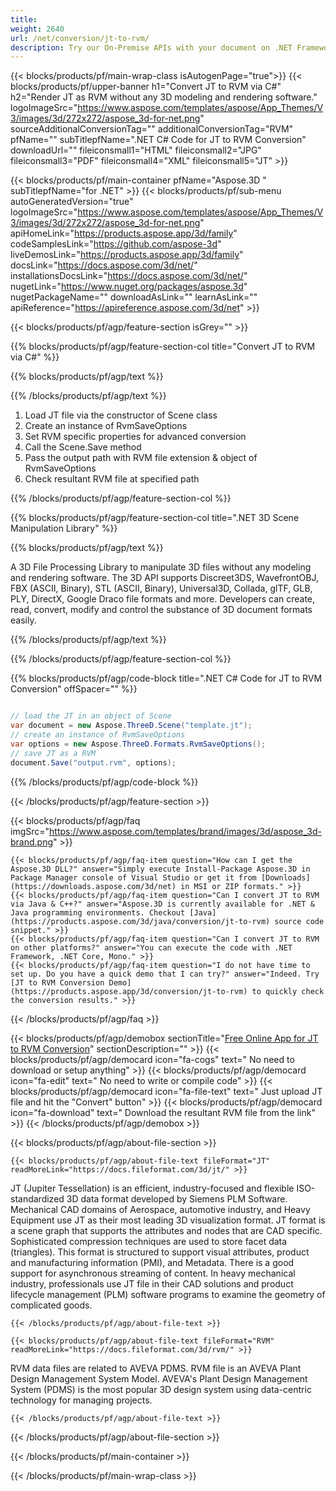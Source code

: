 ```yaml
---
title:  
weight: 2640
url: /net/conversion/jt-to-rvm/ 
description: Try our On-Premise APIs with your document on .NET Framework, .NET Core, Mono.
---
```


{{< blocks/products/pf/main-wrap-class isAutogenPage="true">}}
{{< blocks/products/pf/upper-banner h1="Convert JT to RVM via C#" h2="Render JT as RVM without any 3D modeling and rendering software." logoImageSrc="https://www.aspose.com/templates/aspose/App_Themes/V3/images/3d/272x272/aspose_3d-for-net.png" sourceAdditionalConversionTag="" additionalConversionTag="RVM" pfName="" subTitlepfName=".NET C# Code for JT to RVM Conversion" downloadUrl="" fileiconsmall1="HTML" fileiconsmall2="JPG" fileiconsmall3="PDF" fileiconsmall4="XML" fileiconsmall5="JT" >}}

{{< blocks/products/pf/main-container pfName="Aspose.3D " subTitlepfName="for .NET" >}}
{{< blocks/products/pf/sub-menu autoGeneratedVersion="true" logoImageSrc="https://www.aspose.com/templates/aspose/App_Themes/V3/images/3d/272x272/aspose_3d-for-net.png" apiHomeLink="https://products.aspose.app/3d/family" codeSamplesLink="https://github.com/aspose-3d" liveDemosLink="https://products.aspose.app/3d/family" docsLink="https://docs.aspose.com/3d/net/" installationsDocsLink="https://docs.aspose.com/3d/net/" nugetLink="https://www.nuget.org/packages/aspose.3d" nugetPackageName="" downloadAsLink="" learnAsLink="" apiReference="https://apireference.aspose.com/3d/net" >}}

{{< blocks/products/pf/agp/feature-section isGrey="" >}}

{{% blocks/products/pf/agp/feature-section-col title="Convert JT to RVM via C#" %}}

{{% blocks/products/pf/agp/text %}}

{{% /blocks/products/pf/agp/text %}}

1.  Load JT file via the constructor of Scene class
1.  Create an instance of RvmSaveOptions
1.  Set RVM specific properties for advanced conversion
1.  Call the Scene.Save method
1.  Pass the output path with RVM file extension & object of RvmSaveOptions
1.  Check resultant RVM file at specified path

{{% /blocks/products/pf/agp/feature-section-col %}}

{{% blocks/products/pf/agp/feature-section-col title=".NET 3D Scene Manipulation Library" %}}

{{% blocks/products/pf/agp/text %}}

 A 3D File Processing Library to manipulate 3D files without any modeling and rendering software. The 3D API supports Discreet3DS, WavefrontOBJ, FBX (ASCII, Binary), STL (ASCII, Binary), Universal3D, Collada, glTF, GLB, PLY, DirectX, Google Draco file formats and more. Developers can create, read, convert, modify and control the substance of 3D document formats easily.

{{% /blocks/products/pf/agp/text %}}

{{% /blocks/products/pf/agp/feature-section-col %}}

{{% blocks/products/pf/agp/code-block title=".NET C# Code for JT to RVM Conversion" offSpacer="" %}}

```cs

// load the JT in an object of Scene 
var document = new Aspose.ThreeD.Scene("template.jt");
// create an instance of RvmSaveOptions 
var options = new Aspose.ThreeD.Formats.RvmSaveOptions();
// save JT as a RVM 
document.Save("output.rvm", options);

```

{{% /blocks/products/pf/agp/code-block %}}

{{< /blocks/products/pf/agp/feature-section >}}

{{< blocks/products/pf/agp/faq imgSrc="https://www.aspose.com/templates/brand/images/3d/aspose_3d-brand.png" >}}

    {{< blocks/products/pf/agp/faq-item question="How can I get the Aspose.3D DLL?" answer="Simply execute Install-Package Aspose.3D in Package Manager console of Visual Studio or get it from [Downloads](https://downloads.aspose.com/3d/net) in MSI or ZIP formats." >}}
    {{< blocks/products/pf/agp/faq-item question="Can I convert JT to RVM via Java & C++?" answer="Aspose.3D is currently available for .NET & Java programming environments. Checkout [Java](https://products.aspose.com/3d/java/conversion/jt-to-rvm) source code snippet." >}}
    {{< blocks/products/pf/agp/faq-item question="Can I convert JT to RVM on other platforms?" answer="You can execute the code with .NET Framework, .NET Core, Mono." >}}
    {{< blocks/products/pf/agp/faq-item question="I do not have time to set up. Do you have a quick demo that I can try?" answer="Indeed. Try [JT to RVM Conversion Demo](https://products.aspose.app/3d/conversion/jt-to-rvm) to quickly check the conversion results." >}}
 
{{< /blocks/products/pf/agp/faq >}}

<!-- aboutfile Starts -->

{{< blocks/products/pf/agp/demobox sectionTitle="[Free Online App for JT to RVM Conversion](https://products.aspose.app/3d/conversion/jt-to-rvm)" sectionDescription="" >}}
        {{< blocks/products/pf/agp/democard icon="fa-cogs" text=" No need to download or setup anything" >}}
        {{< blocks/products/pf/agp/democard icon="fa-edit" text=" No need to write or compile code" >}}
        {{< blocks/products/pf/agp/democard icon="fa-file-text" text=" Just upload JT file and hit the \"Convert\" button" >}}
        {{< blocks/products/pf/agp/democard icon="fa-download" text=" Download the resultant RVM file from the link" >}}
{{< /blocks/products/pf/agp/demobox >}}

{{< blocks/products/pf/agp/about-file-section >}}

    {{< blocks/products/pf/agp/about-file-text fileFormat="JT" readMoreLink="https://docs.fileformat.com/3d/jt/" >}}
JT (Jupiter Tessellation) is an efficient, industry-focused and flexible ISO-standardized 3D data format developed by Siemens PLM Software. Mechanical CAD domains of Aerospace, automotive industry, and Heavy Equipment use JT as their most leading 3D visualization format. JT format is a scene graph that supports the attributes and nodes that are CAD specific. Sophisticated compression techniques are used to store facet data (triangles). This format is structured to support visual attributes, product and manufacturing information (PMI), and Metadata. There is a good support for asynchronous streaming of content. In heavy mechanical industry, professionals use JT file in their CAD solutions and product lifecycle management (PLM) software programs to examine the geometry of complicated goods.

    {{< /blocks/products/pf/agp/about-file-text >}}

    {{< blocks/products/pf/agp/about-file-text fileFormat="RVM" readMoreLink="https://docs.fileformat.com/3d/rvm/" >}}
RVM data files are related to AVEVA PDMS. RVM file is an AVEVA Plant Design Management System Model. AVEVA's Plant Design Management System (PDMS) is the most popular 3D design system using data-centric technology for managing projects.

    {{< /blocks/products/pf/agp/about-file-text >}}

{{< /blocks/products/pf/agp/about-file-section >}}

<!-- aboutfile Ends -->

{{< /blocks/products/pf/main-container >}}
    
{{< /blocks/products/pf/main-wrap-class >}}